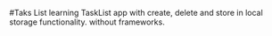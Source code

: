 #Taks List
learning TaskList app with create, delete and store in local storage functionality.
without frameworks. 